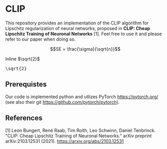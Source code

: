 # CLIP
This repository provides an implementation of the CLIP algorithm for Lipschitz regularization of neural networks, proposed in <b>CLIP: Cheap Lipschitz Training of Neuronal Networks</b> [1].
Feel free to use it and please refer to our paper when doing so.
```math
SE = \frac{\sigma}{\sqrt{n}}
```
Inline $`\sqrt{2}`$

<pre xml:lang="latex">\sqrt{2}</pre>

## Prerequistes
Our code is implemented python and utlizes PyTorch https://pytorch.org/ (see also their git https://github.com/pytorch/pytorch). 

## References
[1] Leon Bungert, René Raab, Tim Roith, Leo Schwinn, Daniel Tenbrinck. "CLIP: Cheap Lipschitz Training of Neuronal Networks." arXiv preprint arXiv:2103.12531 (2021). https://arxiv.org/abs/2103.12531


